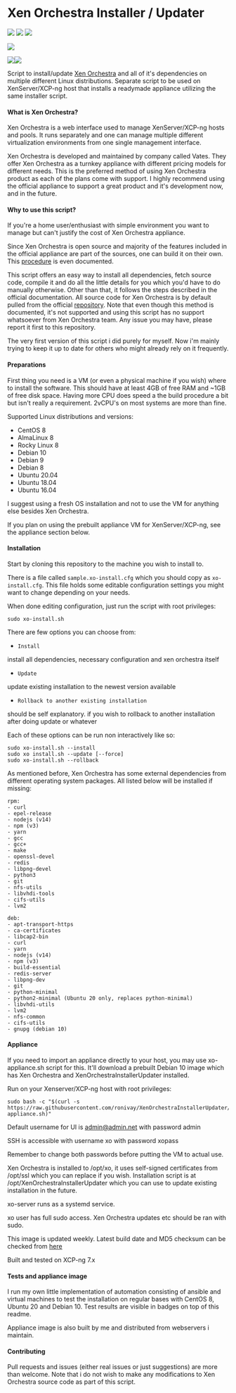 # Xen Orchestra Installer / Updater

[![](https://img.shields.io/endpoint?url=https://xo-build-status.yawn.fi/builds/debian/status.json)](https://xo-build-status.yawn.fi/builds/debian/details.html) [![](https://img.shields.io/endpoint?url=https://xo-build-status.yawn.fi/builds/centos/status.json)](https://xo-build-status.yawn.fi/builds/centos/details.html) [![](https://img.shields.io/endpoint?url=https://xo-build-status.yawn.fi/builds/ubuntu/status.json)](https://xo-build-status.yawn.fi/builds/ubuntu/details.html)

[![](https://img.shields.io/endpoint?url=https://xo-appliance.yawn.fi/downloads/status.json)](https://xo-appliance.yawn.fi/downloads/image.txt)

[![](https://github.com/ronivay/XenOrchestraInstallerUpdater/actions/workflows/main.yml/badge.svg?branch=master)](https://github.com/ronivay/XenOrchestraInstallerUpdater/actions)[![](https://github.com/ronivay/XenOrchestraInstallerUpdater/actions/workflows/lint.yml/badge.svg?branch=master)](https://github.com/ronivay/XenOrchestraInstallerUpdater/actions)

Script to install/update [Xen Orchestra](https://xen-orchestra.com/#!/) and all of it's dependencies on multiple different Linux distributions. Separate script to be used on XenServer/XCP-ng host that installs a readymade appliance utilizing the same installer script.


#### What is Xen Orchestra?

Xen Orchestra is a web interface used to manage XenServer/XCP-ng hosts and pools. It runs separately and one can manage multiple different virtualization environments from one single management interface. 

Xen Orchestra is developed and maintained by company called Vates. They offer Xen Orchestra as a turnkey appliance with different pricing models for different needs. This is the preferred method of using Xen Orchestra product as each of the plans come with support. I highly recommend using the official appliance to support a great product and it's development now, and in the future.


#### Why to use this script?

If you're a home user/enthusiast with simple environment you want to manage but can't justify the cost of Xen Orchestra appliance.

Since Xen Orchestra is open source and majority of the features included in the official appliance are part of the sources, one can build it on their own. This [procedure](https://xen-orchestra.com/docs/from_the_sources.html) is even documented. 

This script offers an easy way to install all dependencies, fetch source code, compile it and do all the little details for you which you'd have to do manually otherwise. Other than that, it follows the steps described in the official documentation. All source code for Xen Orchestra is by default pulled from the official [repository](https://github.com/vatesfr/xen-orchestra). Note that even though this method is documented, it's not supported and using this script has no support whatsoever from Xen Orchestra team. Any issue you may have, please report it first to this repository.

The very first version of this script i did purely for myself. Now i'm mainly trying to keep it up to date for others who might already rely on it frequently.

#### Preparations

First thing you need is a VM (or even a physical machine if you wish) where to install the software. This should have at least 4GB of free RAM and ~1GB of free disk space. Having more CPU does speed a the build procedure a bit but isn't really a requirement. 2vCPU's on most systems are more than fine.

Supported Linux distributions and versions:

- CentOS 8
- AlmaLinux 8
- Rocky Linux 8
- Debian 10
- Debian 9
- Debian 8
- Ubuntu 20.04
- Ubuntu 18.04
- Ubuntu 16.04

I suggest using a fresh OS installation and not to use the VM for anything else besides Xen Orchestra.

If you plan on using the prebuilt appliance VM for XenServer/XCP-ng, see the appliance section below.

#### Installation

Start by cloning this repository to the machine you wish to install to.

There is a file called `sample.xo-install.cfg` which you should copy as `xo-install.cfg`. This file holds some editable configuration settings you might want to change depending on your needs.

When done editing configuration, just run the script with root privileges:
```
sudo xo-install.sh
```

There are few options you can choose from:

* `Install`

install all dependencies, necessary configuration and xen orchestra itself
* `Update`

update existing installation to the newest version available
* `Rollback to another existing installation`

should be self explanatory. if you wish to rollback to another installation after doing update or whatever

Each of these options can be run non interactively like so:

```
sudo xo-install.sh --install
sudo xo install.sh --update [--force]
sudo xo-install.sh --rollback
```

As mentioned before, Xen Orchestra has some external dependencies from different operating system packages. All listed below will be installed if missing:

```
rpm:
- curl
- epel-release
- nodejs (v14)
- npm (v3)
- yarn
- gcc
- gcc+
- make
- openssl-devel
- redis
- libpng-devel
- python3
- git
- nfs-utils
- libvhdi-tools
- cifs-utils
- lvm2

deb:
- apt-transport-https
- ca-certificates
- libcap2-bin
- curl
- yarn
- nodejs (v14)
- npm (v3)
- build-essential
- redis-server
- libpng-dev
- git
- python-minimal
- python2-minimal (Ubuntu 20 only, replaces python-minimal)
- libvhdi-utils
- lvm2
- nfs-common
- cifs-utils
- gnupg (debian 10)
```

#### Appliance

If you need to import an appliance directly to your host, you may use xo-appliance.sh script for this. It'll download a prebuilt Debian 10 image which has Xen Orchestra and XenOrchestraInstallerUpdater installed.

Run on your Xenserver/XCP-ng host with root privileges:

```
sudo bash -c "$(curl -s https://raw.githubusercontent.com/ronivay/XenOrchestraInstallerUpdater/master/xo-appliance.sh)"
```

Default username for UI is admin@admin.net with password admin

SSH is accessible with username xo with password xopass

Remember to change both passwords before putting the VM to actual use.

Xen Orchestra is installed to /opt/xo, it uses self-signed certificates from /opt/ssl which you can replace if you wish. Installation script is at /opt/XenOrchestraInstallerUpdater which you can use to update existing installation in the future.

xo-server runs as a systemd service.

xo user has full sudo access. Xen Orchestra updates etc should be ran with sudo.

This image is updated weekly. Latest build date and MD5 checksum can be checked from [here](https://xo-appliance.yawn.fi/downloads/image.txt)

Built and tested on XCP-ng 7.x

#### Tests and appliance image

I run my own little implementation of automation consisting of ansible and virtual machines to test the installation on regular bases with CentOS 8, Ubuntu 20 and Debian 10. Test results are visible in badges on top of this readme.

Appliance image is also built by me and distributed from webservers i maintain.

#### Contributing

Pull requests and issues (either real issues or just suggestions) are more than welcome. Note that i do not wish to make any modifications to Xen Orchestra source code as part of this script. 
